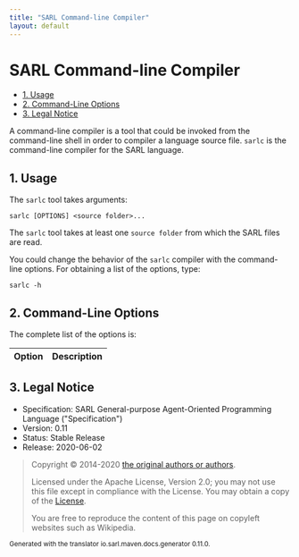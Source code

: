 ```yaml
---
title: "SARL Command-line Compiler"
layout: default
---
```


# SARL Command-line Compiler


<ul class="page_outline" id="page_outline">

<li><a href="#1-usage">1. Usage</a></li>
<li><a href="#2-command-line-options">2. Command-Line Options</a></li>
<li><a href="#3-legal-notice">3. Legal Notice</a></li>

</ul>




A command-line compiler is a tool that could be invoked from the command-line shell in order to compiler a language source file.
`sarlc` is the command-line compiler for the SARL language.

## 1. Usage

The `sarlc` tool takes arguments:


	sarlc [OPTIONS] <source folder>...


The `sarlc` tool takes at least one `source folder` from which the SARL files are read.

You could change the behavior of the `sarlc` compiler with the command-line options.
For obtaining a list of the options, type:

	sarlc -h


## 2. Command-Line Options

The complete list of the options is:



| Option | Description |
| ------ | ----------- |



## 3. Legal Notice

* Specification: SARL General-purpose Agent-Oriented Programming Language ("Specification")
* Version: 0.11
* Status: Stable Release
* Release: 2020-06-02

> Copyright &copy; 2014-2020 [the original authors or authors](http://www.sarl.io/about/index.html).
>
> Licensed under the Apache License, Version 2.0;
> you may not use this file except in compliance with the License.
> You may obtain a copy of the [License](http://www.apache.org/licenses/LICENSE-2.0).
>
> You are free to reproduce the content of this page on copyleft websites such as Wikipedia.

<small>Generated with the translator io.sarl.maven.docs.generator 0.11.0.</small>